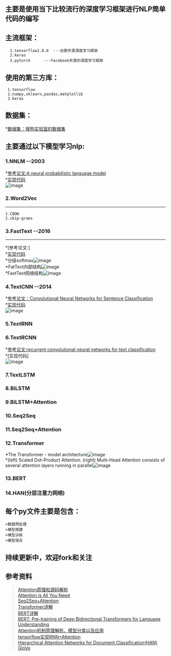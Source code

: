 ## 主要是使用当下比较流行的深度学习框架进行NLP简单代码的编写

## 主流框架：

      1.tensorflow1.8.0  ---谷歌开源深度学习框架
      2.keras
      3.pytorch      ---Facebook开源的深度学习框架

## 使用的第三方库：

     1.tensorflow
     2.numpy,sklearn,pandas,matplotlib
     3.keras
## 数据集：
   *[数据集：搜狗实验室的数据集](https://www.sogou.com/labs/resource/cs.php)
   
## 主要通过以下模型学习nlp:

### 1.NNLM  --2003

  *[参考论文:A neural probabilistic language model](http://www.pengjingtian.com/2016/09/17/nnlm/)\
  *[实现代码](https://github.com/jiangzhongkai/NLP_From_Zero_to_One/tree/master/NNLM)\
  ![image](images/nnlm.png)

### 2.Word2Vec 
------
    1.CBOW
    2.skip-grams

### 3.FastText  --2016
-----
  *[参考论文:]\
  *[实现代码](https://github.com/jiangzhongkai/NLP_From_Zero_to_One/tree/master/FastText)\
  *分级softmax![image](images/H-softmax.jpg)\
  *FatText内部结构![image](images/fasttext.jpg)\
  *FastText网络结构![image](images/fasttext_model.jpg)
    

### 4.TextCNN   --2014 

  *[参考论文：Convolutional Neural Networks for Sentence Classification](https://arxiv.org/abs/1408.5882)\
  *[实现代码](https://github.com/jiangzhongkai/NLP_From_Zero_to_One/tree/master/TextCNN)\
  ![image](images/textCNN.jpg)
  
### 5.TextRNN


### 6.TextRCNN

  *[参考论文:recurrent convolutional neural networks for text classification](https://www.aaai.org/ocs/index.php/AAAI/AAAI15/paper/view/9745/9552)\
  *[实现代码]\
  ![image](images/TextRCNN.jpg)
  

### 7.TextLSTM


### 8.BiLSTM


### 9.BiLSTM+Attention


### 10.Seq2Seq


### 11.Seq2Seq+Attention


### 12.Transformer

 *The Transformer - model architecture![image](images/transformer.jpg)\
 *(left) Scaled Dot-Product Attention. (right) Multi-Head Attention consists of several attention layers running in parallel![image](images/tr_dot.jpg)
### 13.BERT 

### 14.HAN(分层注意力网络)
     

## 每个py文件主要是包含：
    >数据预处理
    >模型搭建
    >模型训练
    >模型保存

## 持续更新中，欢迎fork和关注

## 参考资料
   >[Attention原理和源码解析](https://zhuanlan.zhihu.com/p/43493999)\
   >[Attention is All You Need](https://arxiv.org/pdf/1706.03762.pdf)\
   >[Seq2Seq+Attention](https://zhuanlan.zhihu.com/p/40920384)\
   >[Transformer详解](https://zhuanlan.zhihu.com/p/44121378)\
   >[BERT详解](https://zhuanlan.zhihu.com/p/46652512)\
   >[BERT: Pre-training of Deep Bidirectional Transformers for Language Understanding](https://arxiv.org/abs/1810.04805)\
   >[Attention机制原理解析、模型分类以及应用](https://zhuanlan.zhihu.com/p/31547842)\
   >[tensorflow实现RNN+Attention](https://github.com/jiangzhongkai/tf-rnn-attention)\
   >[Hierarchical Attention Networks for Document Classification(HAN)](http://www.aclweb.org/anthology/N16-1174)\
   >[GloVe](https://nlp.stanford.edu/pubs/glove.pdf)



